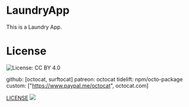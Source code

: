 # LaundryApp
This is a Laundry App.


# License
![License: CC BY 4.0](https://img.shields.io/badge/License-CC_BY_4.0-lightgrey.svg)

github: [octocat, surftocat]
patreon: octocat
tidelift: npm/octo-package
custom: ["https://www.paypal.me/octocat", octocat.com]

[LICENSE](LICENSE)
![](https://github.com/manuprodevs/LaundryApp/blob/main/LICENSE)

